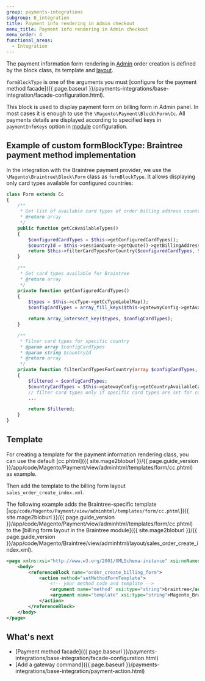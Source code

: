 ```yaml
---
group: payments-integrations
subgroup: B_integration
title: Payment info rendering in Admin checkout
menu_title: Payment info rendering in Admin checkout
menu_order: 4
functional_areas:
  - Integration
---
```


The payment information form rendering in [Admin](https://glossary.magento.com/admin) order creation is defined by the block class, its template and [layout](https://glossary.magento.com/layout).

`formBlockType` is one of the arguments you must [configure for the payment method facade]({{ page.baseurl }}/payments-integrations/base-integration/facade-configuration.html).

This block is used to display payment form on billing form in Admin panel. In
most cases it is enough to use the `\Magento\Payment\Block\Form\Cc`. All payments details are displayed according to specified keys in `paymentInfoKeys` option in [module](https://glossary.magento.com/module) configuration.

## Example of custom formBlockType: Braintree payment method implementation

In the integration with the Braintree payment provider, we use the `\Magento\Braintree\Block\Form` class as `formBlockType`. It allows displaying only card types available for configured countries:

```php
class Form extends Cc
{
    /**
     * Get list of available card types of order billing address country
     * @return array
     */
    public function getCcAvailableTypes()
    {
        $configuredCardTypes = $this->getConfiguredCardTypes();
        $countryId = $this->sessionQuote->getQuote()->getBillingAddress()->getCountryId();
        return $this->filterCardTypesForCountry($configuredCardTypes, $countryId);
    }

    /**
     * Get card types available for Braintree
     * @return array
     */
    private function getConfiguredCardTypes()
    {
        $types = $this->ccType->getCcTypeLabelMap();
        $configCardTypes = array_fill_keys($this->gatewayConfig->getAvailableCardTypes(), '');

        return array_intersect_key($types, $configCardTypes);
    }

    /**
     * Filter card types for specific country
     * @param array $configCardTypes
     * @param string $countryId
     * @return array
     */
    private function filterCardTypesForCountry(array $configCardTypes, $countryId)
    {
        $filtered = $configCardTypes;
        $countryCardTypes = $this->gatewayConfig->getCountryAvailableCardTypes($countryId);
        // filter card types only if specific card types are set for country
        ...

        return $filtered;
    }
}
```

## Template

For creating a template for the payment information rendering class, you can use the default [cc.phtml]({{ site.mage2bloburl }}/{{ page.guide_version }}/app/code/Magento/Payment/view/adminhtml/templates/form/cc.phtml) as example.

Then add the template to the billing form layout `sales_order_create_index.xml`.

The following example adds the Braintree-specific template [`app/code/Magento/Payment/view/adminhtml/templates/form/cc.phtml`]({{ site.mage2bloburl }}/{{ page.guide_version }}/app/code/Magento/Payment/view/adminhtml/templates/form/cc.phtml) to the [billing form layout in the Braintree module]({{ site.mage2bloburl }}/{{ page.guide_version }}/app/code/Magento/Braintree/view/adminhtml/layout/sales_order_create_index.xml).

```xml
<page xmlns:xsi="http://www.w3.org/2001/XMLSchema-instance" xsi:noNamespaceSchemaLocation="urn:magento:framework:View/Layout/etc/page_configuration.xsd">
    <body>
        <referenceBlock name="order_create_billing_form">
            <action method="setMethodFormTemplate">
				<!-- your method code and template -->
                <argument name="method" xsi:type="string">braintree</argument>
                <argument name="template" xsi:type="string">Magento_Braintree::form/cc.phtml</argument>
            </action>
        </referenceBlock>
    </body>
</page>
```

## What's next

- [Payment method facade]({{ page.baseurl }}/payments-integrations/base-integration/facade-configuration.html)
- [Add a gateway command]({{ page.baseurl }}/payments-integrations/base-integration/payment-action.html)